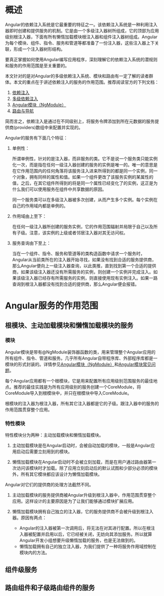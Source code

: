 # 概述

Angular的依赖注入系统是它最重要的特征之一。该依赖注入系统是一种利用注入器即时创建和提供服务的机制。它是由一个多级注入器树所组成，它的顶部为应用级别根注入器，下面有所有懒惰加载模块根注入器和组件注入器树组成。Angular为每个模块、组件、指令、服务和管道等都准备了一份注入器，这些注入器上下关联，形成一个注入器树形结构。

要真正掌握如何使用Angular编写应用程序，深刻理解它的依赖注入系统的潜规则和服务的作用范围是至关重要的。

本文针对的是对Angular的多级依赖注入系统、模块和路由有一定了解的读者群体。本文的重点在于讲述依赖注入的服务的作用范围。推荐阅读官方的下列文档：

1. [依赖注入](https://angular.cn/docs/ts/latest/guide/dependency-injection.html)
1. [多级依赖注入](https://angular.cn/docs/ts/latest/guide/hierarchical-dependency-injection.html)
1. [Angular模块（NgModule）](https://angular.cn/docs/ts/latest/guide/ngmodule.html)
1. [路由与导航](https://angular.cn/docs/ts/latest/guide/router.html)

简而言之，依赖注入是通过在不同级别上，将服务令牌添加到所在元数据的服务提供商(providers)数组中来配置并实现的。

Angular的服务有下面几个特征：

1. 单例性：

    所谓单例性，针对的是注入器，而非服务的类。它不是说一个服务类只能实例化一次，而是指在任何一级注入器创建的服务的实例是唯一的。唯一的意思是在它作用范围内的任何角落将该服务注入进来所得到的都是同一个实例，同一个对象，拥有同样的属性和值。如果一个组件更改了该服务实例的某属性的值，之后，在其它组件所得到的将是同一个属性已经变化了的实例，这正是为什么我们可以使用服务在组件中共享数据的原因。

    同一个服务类可以在多级注入器被多次创建，从而产生多个实例。每个实例在自己的作用域内都是单例的。

1. 作用域由上至下：

    在任何一级注入器所创建的服务实例，它的作用范围辐射并局限于自己以及所有子级。注意，该实例的上级或者邻居注入器对其无访问权。

1. 服务查询由下至上：

    当在一个组件、指令、服务和管道等的类构造函数中请求一个服务时，Angular从当前类所在的注入器开始寻找，如果没有找到合适的服务提供商，那么Angular便向上一级注入器查询，以此类推，直到找到第一个合适的提供商，如果该级注入器还没有所需服务的实例，则创建一个实例并完成注入。如果该级注入器已经存有所需服务的实例，则直接使用现有实例注入。如果一路查询到根注入器都没有找到合适的提供商，那么Angular便会报错。

# Angular服务的作用范围

## 根模块、主动加载模块和懒惰加载模块的服务

### 模块

Angular模块是带有@NgModule装饰器函数的类，用来管理整个Angular应用的所有组件、指令、管道和服务。几乎所有Angular自带程序库、外部程序库都是一模块的形式封装的。详情参见[Angular模块（NgModule）](https://angular.cn/docs/ts/latest/guide/ngmodule.html)和[Angular模块常见问题](https://angular.cn/docs/ts/latest/cookbook/ngmodule-faq.html)。

每个Angular应用都有一个根模块，它是用来配置所有应用级别范围服务的最佳地点。推荐的最佳实践是为所有应用级别的服务创建一个CoreModule，将CoreModule导入到根模块中，并只在根模块中导入CoreModule。

根模块的注入器为根注入器，所有其它注入器都是它的子级。跟注入器中的服务的作用范围贯穿整个应用。

### 特性模块

特性模块分为两种：主动加载模块和懒惰加载模块。

1. 主动加载模块是在Angular启动时，会被自动加载的模块，一般是Angular应用启动后需要立刻用到的模块。

1. 懒惰加载模块在Angular启动时不会被立刻加载，而是在用户通过路由器第一次访问该模块时才加载。除了应用立刻启动后的默认试图和少部分必须的模块外，所有其它模块都应该设计为懒惰加载模块。 

Angular对它们的提供商的处理方法截然不同。

1. 主动加载模块的服务提供商被Angular升级到根注入器中，作用范围贯穿整个应用。这样设计的主要原因是为了让我们能够通过模块扩展应用。

1. 懒惰加载模块拥有自己独立的注入器，它的服务提供商不会被升级到根注入器。原因有两点：
    * Angular的注入器被第一次调用后，将无法在对其进行配置。所以在根注入器被配置并启用以后，它已经被关闭，无妨向其添加服务。所以就算Angular开发小组想要升级懒惰加载的服务，也是无法做到的。
    * 懒惰加载拥有自己的独立注入器，为我们提供了一种将服务作用域控制在模块内的方法。   


## 组件级服务

## 路由组件和子级路由组件的服务

## 




